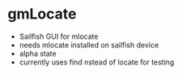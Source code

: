 # gmLocate
- Sailfish GUI for mlocate
- needs mlocate installed on sailfish device
- alpha state
- currently uses find nstead of locate for testing
